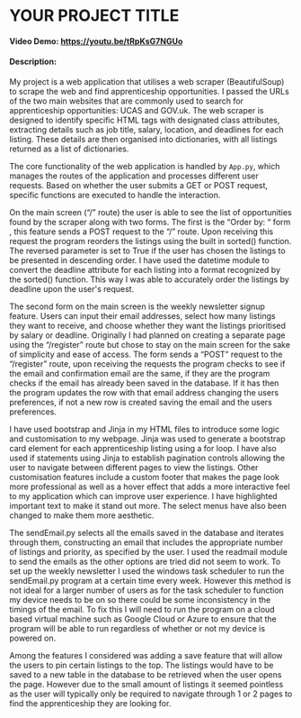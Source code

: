 # YOUR PROJECT TITLE
#### Video Demo: https://youtu.be/tRpKsG7NGUo
#### Description:

My project is a web application that utilises a web scraper (BeautifulSoup) to scrape the web and find apprenticeship opportunities. I passed the URLs of the two main websites that are commonly used to search for apprenticeship opportunities: UCAS and GOV.uk. The web scraper is designed to identify specific HTML tags with designated class attributes, extracting details such as job title, salary, location, and deadlines for each listing. These details are then organised into dictionaries, with all listings returned as a list of dictionaries.

The core functionality of the web application is handled by `App.py`, which manages the routes of the application and processes different user requests. Based on whether the user submits a GET or POST request, specific functions are executed to handle the interaction.

On the main screen (“/” route)  the user is able to see the list of opportunities found by the scraper along with two forms. The first is the “Order by: “ form , this feature sends a POST request to the “/” route. Upon receiving this request the program reorders the listings using the built in sorted() function. The reversed parameter is set to True if the user has chosen the listings to be presented in descending order. I have used the datetime module to convert the deadline attribute for each listing into a format recognized by the sorted() function. This way I was able to accurately order the listings by deadline upon the user's request.

The second form on the main screen is the weekly newsletter signup feature. Users can input their email addresses, select how many listings they want to receive, and choose whether they want the listings prioritised by salary or deadline. Originally I had planned on creating a separate page using the “/register” route but chose to stay on the main screen for the sake of simplicity and ease of access. The form sends a “POST” request to the “/register” route, upon receiving the requests the program checks to see if the email and confirmation email are the same, if they are  the program checks if the email has already been saved in the database. If it has then the program updates the row with that email address changing the users preferences, if not a new row is created saving the email and the users preferences. 

I have used bootstrap and Jinja in my HTML files to introduce some logic and customisation to my webpage. Jinja was used to generate a bootstrap card element for each apprenticeship listing using a for loop. I have also used if statements using Jinja to establish pagination controls allowing the user to navigate between different pages to view the listings. Other customisation features include a custom footer that makes the page look more professional as well as a hover effect that adds a more interactive feel to my application which can improve user experience. I have highlighted important text to make it stand out more. The select menus have also been changed to make them more aesthetic.

The sendEmail.py selects all the emails saved in the database and iterates through them, constructing an email that includes the appropriate number of listings and priority, as specified by the user. I used the readmail module to send the emails as the other options are tried did not seem to work. To set up the weekly newsletter I used the windows task scheduler to run the sendEmail.py program at a certain time every week. However this method is not ideal for a larger number of users as for the task scheduler to function my device needs to be on so there could be some inconsistency in the timings of the email. To fix this I will need to run the program on a cloud based virtual machine such as Google Cloud or Azure to ensure that the program will be able to run regardless of whether or not my device is powered on.

Among the features I considered was adding a save feature that will allow the users to pin certain listings to the top. The listings would have to be saved to a new table in the database to be retrieved when the user opens the page. However due to the small amount of listings it seemed pointless as the user will typically only be required to navigate through 1 or 2 pages to find the apprenticeship they are looking for.

